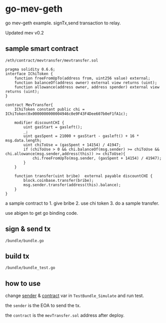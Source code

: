 # go-mev-geth

go mev-geth example. signTx,send transaction to relay.

Updated mev v0.2

## sample smart contract

`/eth/contract/mevtransfer/mevtransfer.sol`

```solidity
pragma solidity 0.6.6;
interface IChiToken {
    function freeFromUpTo(address from, uint256 value) external;
    function balanceOf(address owner) external view returns (uint);
    function allowance(address owner, address spender) external view returns (uint);
}

contract MevTransfer{
    IChiToken constant public chi = IChiToken(0x0000000000004946c0e9F43F4Dee607b0eF1fA1c);

    modifier discountCHI {
        uint gasStart = gasleft();
        _;
        uint gasSpent = 21000 + gasStart - gasleft() + 16 * msg.data.length;
        uint chiToUse = (gasSpent + 14154) / 41947;
        if (chiToUse > 0 && chi.balanceOf(msg.sender) >= chiToUse && chi.allowance(msg.sender,address(this)) >= chiToUse){
            chi.freeFromUpTo(msg.sender, (gasSpent + 14154) / 41947);
        }
    }

    function transfer(uint bribe)  external payable discountCHI {
        block.coinbase.transfer(bribe);
        msg.sender.transfer(address(this).balance);
    }
}
```

a sample contract to 1. give bribe 2. use chi token 3. do a sample transfer.

use abigen to get go binding code.

## sign & send tx

`/bundle/bundle.go`

## build tx

`/bundle/bundle_test.go`

## how to use

change [sender](https://github.com/huahuayu/github.com/phanletrunghieu/go-mev-geth/blob/785eb0a2a4fff313653fa67e9dac29d467bb75b9/bundle/bundle_test.go#L16) & [contract](https://github.com/huahuayu/github.com/phanletrunghieu/go-mev-geth/blob/785eb0a2a4fff313653fa67e9dac29d467bb75b9/bundle/bundle_test.go#L17) var in `TestBundle_Simulate` and run test.

the `sender` is the EOA to send the tx.

the `contract` is the `mevTransfer.sol` address after deploy.
